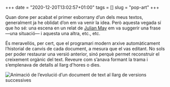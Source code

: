 +++
date = "2020-12-20T13:02:57+01:00"
tags = []
slug = "pop-art"
+++

Quan done per acabat el primer esborrany d’un dels meus textos, generalment ja he oblidat d’on em va venir la idea. Però aquesta vegada sí que ho sé: una escena en un relat de [Julian May](https://en.wikipedia.org/wiki/Julian_May) em va suggerir una frase —una situació— i aquesta una altra, etc., etc.

És meravellós, per cert, que el programari modern arxive automàticament l’historial de canvis de cada document, a mesura que el vas editant. No sols per poder restaurar una versió anterior, sinó perquè permet reconstruir el creixement orgànic del text. Reveure com s’anava formant la trama i s’emplenava de detalls al llarg d'hores o dies.

<img alt="Animació de l’evolució d’un document de text al llarg de versions successives" src="/uploads/2020/2020-12-20-pop-art.gif" style="max-height:560px">
